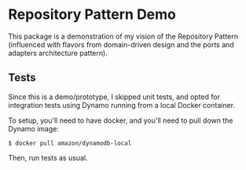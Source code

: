 # Repository Pattern Demo

This package is a demonstration of my vision of the Repository Pattern (influenced with flavors from domain-driven design and the ports and adapters architecture pattern).

## Tests

Since this is a demo/prototype, I skipped unit tests, and opted for integration tests using Dynamo running from a local Docker container.

To setup, you'll need to have docker, and you'll need to pull down the Dynamo image:

```
$ docker pull amazon/dynamodb-local
```

Then, run tests as usual.